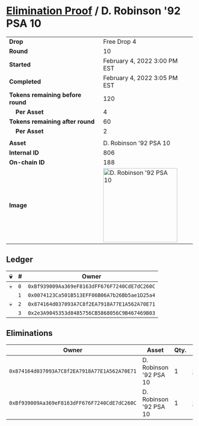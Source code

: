 # [Elimination Proof](./readme.md) / D. Robinson &#039;92 PSA 10

|||
|---|---|
| **Drop** | Free Drop 4 |
| **Round** | 10 |
| **Started** | February 4, 2022 3:00 PM EST |
| **Completed** | February 4, 2022 3:05 PM EST |
| **Tokens remaining before round** | 120 |
| **&nbsp;&nbsp;&nbsp;&nbsp;Per Asset** | 4 |
| **Tokens remaining after round** | 60 |
| **&nbsp;&nbsp;&nbsp;&nbsp;Per Asset** | 2 |
| | |
| **Asset** | D. Robinson &#039;92 PSA 10 |
| **Internal ID** | 806 |
| **On-chain ID** | 188 |
| **Image** | <img src="https://tcdn.blokpax.com/957181fa-d410-461c-8c25-8b59d2963be1/e04cc687b491209d8e766c88cf8be92cd520e45d596749bc531cb84c4895e628.jpg" height="200" alt="D. Robinson &#039;92 PSA 10" /> |

## Ledger

| 💀 | # | Owner |
| --- | --- | --- |
| 💀 | `0` | `0xBf939009Aa369eF8163dFF676F7240CdE7dC260C` |
|  | `1` | `0x0074123Ca501B513EFF06B06A7b26Bb5ae1D25a4` |
| 💀 | `2` | `0x874164d037093A7C8f2EA7918A77E1A562A70E71` |
|  | `3` | `0x2e3A9045353d8485756CB5868056C9B467469B03` |


## Eliminations

| Owner | Asset | Qty. | Transaction |
| --- | --- | --- | --- |
| `0x874164d037093A7C8f2EA7918A77E1A562A70E71` | D. Robinson '92 PSA 10 | 1 | [Polygonscan](https://polygonscan.com/tx/0xe63fe02732b16a9563da08a0e0ca76ae6b8650049fd0aca5a4474189fc990ef8) |
| `0xBf939009Aa369eF8163dFF676F7240CdE7dC260C` | D. Robinson '92 PSA 10 | 1 | [Polygonscan](https://polygonscan.com/tx/0xa305d66db9048e965f7562ae5267729498dd7f552095fad608223ea23fd155a5) |
